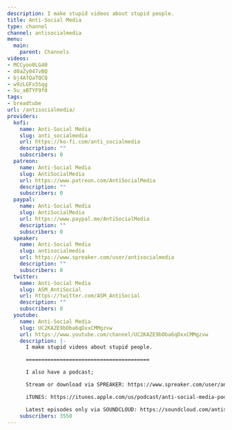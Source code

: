 ```yaml
---
description: I make stupid videos about stupid people.
title: Anti-Social Media
type: channel
channel: antisocialmedia
menu:
  main:
    parent: Channels
videos:
- MCCyoo0LG40
- d0aZy047vBQ
- bj4AfQaTQCQ
- w9zLGFx5Sqg
- 5u_aBTYF9f0
tags:
- breadtube
url: /antisocialmedia/
providers:
  kofi:
    name: Anti-Social Media
    slug: anti_socialmedia
    url: https://ko-fi.com/anti_socialmedia
    description: ""
    subscribers: 0
  patreon:
    name: Anti-Social Media
    slug: AntiSocialMedia
    url: https://www.patreon.com/AntiSocialMedia
    description: ""
    subscribers: 0
  paypal:
    name: Anti-Social Media
    slug: AntiSocialMedia
    url: https://www.paypal.me/AntiSocialMedia
    description: ""
    subscribers: 0
  speaker:
    name: Anti-Social Media
    slug: antisocialmedia
    url: https://www.spreaker.com/user/antisocialmedia
    description: ""
    subscribers: 0
  twitter:
    name: Anti-Social Media
    slug: ASM_AntiSocial
    url: https://twitter.com/ASM_AntiSocial
    description: ""
    subscribers: 0
  youtube:
    name: Anti-Social Media
    slug: UC2KAZE9bOba6qDxxCMMgzvw
    url: https://www.youtube.com/channel/UC2KAZE9bOba6qDxxCMMgzvw
    description: |-
      I make stupid videos about stupid people.

      ========================================

      I also have a podcast;

      Stream or download via SPREAKER: https://www.spreaker.com/user/antisocialmedia

      iTUNES: https://itunes.apple.com/us/podcast/anti-social-media-podcast/id1076431995?mt=2

      Latest episodes only via SOUNDCLOUD: https://soundcloud.com/antisocial_media
    subscribers: 3550
---
```

